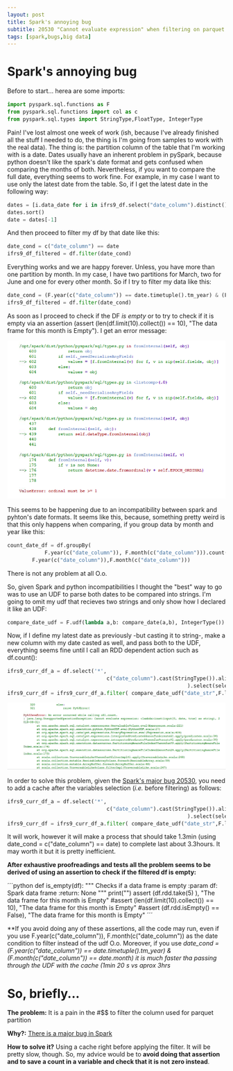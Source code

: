 ```yaml
---
layout: post
title: Spark's annoying bug
subtitle: 20530 "Cannot evaluate expression" when filtering on parquet partition column 
tags: [spark,bugs,big data]
---
```


# Spark's annoying bug

Before to start... herea are some imports:
```python
import pyspark.sql.functions as F
from pyspark.sql.functions import col as c
from pyspark.sql.types import StringType,FloatType, IntegerType
```

Pain! I've lost almost one week of work (ish, because I've already finished all the stuff I needed to do, the thing is I'm going from samples to work with the real data).
The thing is: the partition column of the table that I'm working with is a date. Dates usually have an inherent problem in pySpark,
because python doesn't like the spark's date format and gets confused when comparing the months of both. Nevertheless, if you want to compare 
the full date, everything seems to work fine. For example, in my case I want to use only the latest date from the table. So, if I get 
the latest date in the following way:
```python
dates = [i.data_date for i in ifrs9_df.select("date_column").distinct().collect()]
dates.sort()
date = dates[-1]
```
And then proceed to filter my df by that date like this:
```python
date_cond = c("date_column") == date
ifrs9_df_filtered = df.filter(date_cond)
```
Everything works and we are happy forever. Unless, you have more than one partition by month. In my case, I have two partitions for March, 
two for June and one for every other month. So if I try to filter my data like this:
```python
date_cond = (F.year(c("date_column")) == date.timetuple().tm_year) & (F.month(c("date_column")) == date.month)
ifrs9_df_filtered = df.filter(date_cond)
```
As soon as I proceed to check if the DF *is empty* or to try to check if it is empty via an assertion (assert (len(df.limit(10).collect()) == 10), "The data frame for this month is Empty"). I get an error message: 


![error](/img/error_is_empty_rdd_using_month_and_year.png)


This seems to be happening due to an incompatibility between spark and pyhton's date formats. It seems like this, because, something pretty weird is that this only happens when comparing, if you group data by month and year like this: 
```python
count_date_df = df.groupBy(
            F.year(c("date_column")), F.month(c("date_column"))).count().orderBy(
        F.year(c("date_column")),F.month(c("date_column")))
```
There is not any problem at all O.o.

So, given Spark and python incompatibilities I thought the "best" way to go was to use an UDF to parse both dates to be compared into strings. I'm going to omit my udf that recieves two strings and only show how I declared it like an UDF:
```python
compare_date_udf = F.udf(lambda a,b: compare_date(a,b), IntegerType())
```
Now, if I define my latest date as previously -but casting it to string-, make a new column with my date casted as well, and pass both to the UDF, everything seems fine until I call an RDD dependent action such as df.count():

```python
ifrs9_curr_df_a = df.select('*',
                                c("date_column").cast(StringType()).alias("date_str")
                                                          ).select(select_group)
ifrs9_curr_df = ifrs9_curr_df_a.filter( compare_date_udf("date_str",F.lit(date)) == 1)
```
![error](/img/error_without_cache.png)

In order to solve this problem, given the [Spark's major bug 20530](https://issues.apache.org/jira/browse/SPARK-20530), you need to add a cache after the variables selection (*i.e.* before filtering) as follows: 
```python
ifrs9_curr_df_a = df.select('*',
                                c("date_column").cast(StringType()).alias("date_str")
                                                          ).select(select_group).cahe()
ifrs9_curr_df = ifrs9_curr_df_a.filter( compare_date_udf("date_str",F.lit(date)) == 1)
```
It will work, however it will make a process that should take 1.3min (using date_cond = c("date_column") == date) to complete last about 3.3hours. It may worth it but it is pretty inefficient.

**After exhaustive proofreadings and tests all the problem seems to be derived of using an assertion to check if the filtered df is empty:**

´´´python
def is_empty(df):
    """
    Checks if a data frame is empty
    :param df: Spark data frame
    :return: None
    """
    print("")
    assert (df.rdd.take(5) ), "The data frame for this month is Empty"
    #assert (len(df.limit(10).collect()) == 10), "The data frame for this month is Empty"
    #assert (df.rdd.isEmpty() == False), "The data frame for this month is Empty"
´´´

**If you avoid doing any of these assertions, all the code may run, even if you use F.year(c("date_column")), F.month(c("date_column")) as the date condition to filter instead of the udf O.o. Moreover, if you use *date_cond = (F.year(c("date_column")) == date.timetuple().tm_year) & (F.month(c("date_column")) == date.month) it is much faster tha passing through the UDF with the cache (1min 20 s vs aprox 3hrs*

# So, briefly...

**The problem:** It is a pain in the #$$ to filter the column used for parquet partition

**Why?:** [There is a major bug in Spark](https://issues.apache.org/jira/browse/SPARK-20530)

**How to solve it?** Using a cache right before applying the filter. It will be pretty slow, though. So, my advice would be to **avoid doing that assertion and to save a count in a variable and check that it is not zero instead**.

